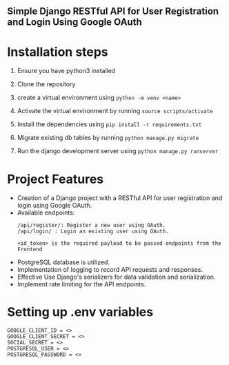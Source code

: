 ## Simple Django RESTful API for User Registration and Login Using Google OAuth

# Installation steps

1. Ensure you have python3 installed

2. Clone the repository

3. create a virtual environment using `python -m venv <name>`

4. Activate the virtual environment by running `source scripts/activate`

5. Install the dependencies using `pip install -r requirements.txt`

6. Migrate existing db tables by running `python manage.py migrate`

7. Run the django development server using `python manage.py runserver`

# Project Features
- Creation of a Django project with a RESTful API for user registration and login using Google OAuth.
- Available endpoints:
    ```
    /api/register/: Register a new user using OAuth.
    /api/login/ : Login an existing user using OAuth.

    <id_token> is the required payload to be passed endpoints from the Frontend
    ```
- PostgreSQL database is utilized.
- Implementation of logging to record API requests and responses.
- Effective Use Django's serializers for data validation and serialization.
- Implement rate limiting for the API endpoints.

# Setting up .env variables
```
GOOGLE_CLIENT_ID = <>
GOOGLE_CLIENT_SECRET = <>
SOCIAL_SECRET = <>
POSTGRESQL_USER = <>
POSTGRESQL_PASSWORD = <>
```